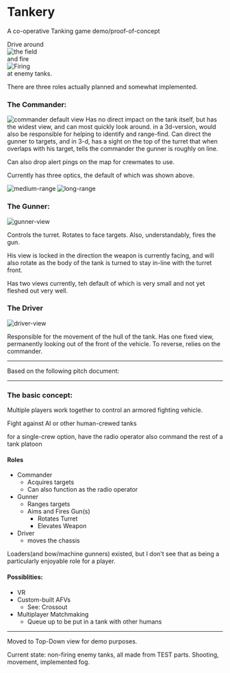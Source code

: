 # Tankery

A co-operative Tanking game demo/proof-of-concept

Drive around  
![the field](https://github.com/geekman9097/Tankery/blob/master/screenshots/Overview.png)  
and fire  
![Firing](https://github.com/geekman9097/Tankery/blob/master/screenshots/Firing.png)  
at enemy tanks.

There are three roles actually planned and somewhat implemented.

### The Commander:

![commander default view](https://github.com/geekman9097/Tankery/blob/master/screenshots/CommanderNear.png)
Has no direct impact on the tank itself, but has the widest view, and can most quickly look around.
in a 3d-version, would also be responsible for helping to identify and range-find.
Can direct the gunner to targets, and in 3-d, has a sight on the top of the turret that when overlaps with his target, tells the commander the gunner is roughly on line.

Can also drop alert pings on the map for crewmates to use.

Currently has three optics, the default of which was shown above.

![medium-range](https://github.com/geekman9097/Tankery/blob/master/screenshots/CommanderMid.png)
![long-range](https://github.com/geekman9097/Tankery/blob/master/screenshots/CommanderFar.png)

### The Gunner:
![gunner-view](https://github.com/geekman9097/Tankery/blob/master/screenshots/GunnerView.png)

Controls the turret. Rotates to face targets. Also, understandably, fires the gun.

His view is locked in the direction the weapon is currently facing, and will also rotate as the body of the tank is turned to stay in-line with the turret front.

Has two views currently, teh default of which is very small and not yet fleshed out very well.

### The Driver

![driver-view](https://github.com/geekman9097/Tankery/blob/master/screenshots/DriverView.png)

Responsible for the movement of the hull of the tank. Has one fixed view, permanently looking out of the front of the vehicle. To reverse, relies on the commander.

---

Based on the following pitch document:

---

### The basic concept:
Multiple players work together to control an armored fighting vehicle.

Fight against AI or other human-crewed tanks

for a single-crew option, have the radio operator also command the rest of a tank platoon

#### Roles
* Commander
  * Acquires targets
  * Can also function as the radio operator
* Gunner
  * Ranges targets
  * Aims and Fires Gun(s)
     * Rotates Turret
     * Elevates Weapon
* Driver
  * moves the chassis

Loaders(and bow/machine gunners) existed, but I don't see that as being a particularly enjoyable role for a player.

#### Possiblities:

* VR
* Custom-built AFVs
	* See: Crossout
* Multiplayer Matchmaking
	* Queue up to be put in a tank with other humans

---

Moved to Top-Down view for demo purposes.

Current state: non-firing enemy tanks, all made from TEST parts. Shooting, movement, implemented fog.
